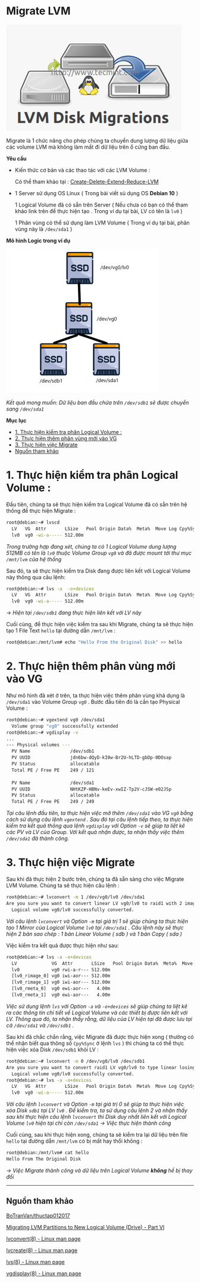# Migrate LVM

![Migrate-LVM/Untitled.png](Migrate-LVM/Untitled.png)

Migrate là 1 chức năng cho phép chúng ta chuyển dung lượng dữ liệu giữa các volume LVM mà không làm mất đi dữ liệu trên ổ cứng ban đầu.

**Yêu cầu**

- Kiến thức cơ bản và các thao tác với các LVM Volume :

    Có thể tham khảo tại : [Create-Delete-Extend-Reduce-LVM](https://github.com/tuananh2508/LinuxVcc/blob/master/Linux/PROJECT%20LINUX/Logical-Volume-Management/Create-Delete-Extend-Reduce-LVM.md)

- 1 Server sử dụng OS Linux ( Trong bài viết sủ dụng OS **Debian 10** )

    1 Logical Volume đã có sẵn trên Server ( Nếu chưa có bạn có thể tham khảo link trên để thực hiện tạo . Trong ví dụ tại bài, LV có tên là `lv0` ) 

    1 Phân vùng có thể sử dụng làm LVM Volume ( Trong ví dụ tại bài, phân vùng này là `/dev/sda1` )

**Mô hình Logic trong ví dụ**

![Migrate-LVM/Untitled%201.png](Migrate-LVM/Untitled%201.png)

*Kết quả mong muốn: Dữ liệu ban đầu chứa trên `/dev/sdb1` sẽ được chuyển sang `/dev/sda1`* 

**Mục lục**
- [1. Thực hiện kiểm tra phân Logical Volume :](#1-thực-hiện-kiểm-tra-phân-logical-volume-)
- [2. Thực hiện thêm phân vùng mới vào VG](#2-thực-hiện-thêm-phân-vùng-mới-vào-vg)
- [3. Thực hiện việc Migrate](#3-thực-hiện-việc-migrate)
- [Nguồn tham khảo](#nguồn-tham-khảo)

# 1. Thực hiện kiểm tra phân Logical Volume :

Đầu tiên, chúng ta sẽ thực hiện kiểm tra Logical Volume đã có sẵn trên hệ thống để thực hiện Migrate :

```bash
root@debian:~# lvscd 
  LV   VG  Attr       LSize   Pool Origin Data%  Meta%  Move Log Cpy%Sync Convert
  lv0  vg0 -wi-a----- 512.00m
```

*Trong trường hợp đang xét, chúng ta có 1 Logical Volume dung lượng 512MB có tên là `lv0` thuộc Volume Group `vg0` và đã được mount tới thư mục `/mnt/lvm` của hệ thống*

Sau đó, ta sẽ thực hiện kiểm tra Disk đang được liên kết với Logical Volume này thông qua câu lệnh:

```bash
root@debian:~# lvs -a  -o+devices
  LV   VG  Attr       LSize   Pool Origin Data%  Meta%  Move Log Cpy%Sync Convert Devices
  lv0  vg0 -wi-a----- 512.00m                                                     /dev/sdb1(0)
```

→ *Hiện tại `/dev/sdb1` đang thực hiện liên kết với LV này* 

Cuối cùng, để thực hiện việc kiểm tra sau khi Migrate, chúng ta sẽ thực hiện tạo 1 File Text `hello` tại đường dẫn `/mnt/lvm` :

```bash
root@debian:/mnt/lvm# echo "Hello From the Original Disk" >> hello
```

# 2. Thực hiện thêm phân vùng mới vào VG

Như mô hình đã xét ở trên, ta thực hiện việc thêm phân vùng khả dụng là `/dev/sda1` vào Volume Group `vg0` . Bước đầu tiên đó là cần tạo Physical Volume :

```bash
root@debian:~# vgextend vg0 /dev/sda1
  Volume group "vg0" successfully extended
root@debian:~# vgdisplay -v
...
--- Physical volumes ---
  PV Name               /dev/sdb1
  PV UUID               jdn6bw-dQyD-kI0w-Br2U-hLTD-gbDp-0DOsap
  PV Status             allocatable
  Total PE / Free PE    249 / 121

  PV Name               /dev/sda1
  PV UUID               NHtKZP-HBNv-keEv-xwIZ-Tp2V-cJSW-e02JSp
  PV Status             allocatable
  Total PE / Free PE    249 / 249
```

*Tại câu lệnh đầu tiên, ta thực hiện việc mở thêm `/dev/sda1` vào VG `vg0` bằng cách sử dụng câu lệnh `vgextend` . Sau đó tại câu lệnh tiếp theo, ta thực hiện kiểm tra kết quả thông qua lệnh `vgdisplay` với Option `-v` sẽ giúp ta liệt kê các PV và LV của Group. Với kết quả nhận được, ta nhận thấy việc thêm `/dev/sda1` đã thành công.*

# 3. Thực hiện việc Migrate

Sau khi đã thực hiện 2 bước trên, chúng ta đã sẵn sàng cho việc Migrate LVM Volume. Chúng ta sẽ thực hiện câu lệnh :

```bash
root@debian:~# lvconvert -m 1 /dev/vg0/lv0 /dev/sda1
Are you sure you want to convert linear LV vg0/lv0 to raid1 with 2 images enhancing resilience? [y/n]: y
  Logical volume vg0/lv0 successfully converted.
```

*Với câu lệnh `lvconvert` và Option `-m` tại giá trị 1 sẽ giúp chúng ta thực hiện tạo 1 Mirror của Logical Volume  `lv0` tại `/dev/sda1` . Câu lệnh này sẽ thực hiện 2 bản sao chép : 1 bản Linear Volume ( sdb ) và 1 bản Copy ( sda )*

Việc kiểm tra kết quả được thực hiện như sau:

```bash
root@debian:~# lvs -a -o+devices
  LV             VG  Attr       LSize   Pool Origin Data%  Meta%  Move Log Cpy%Sync Convert Devices
  lv0            vg0 rwi-a-r--- 512.00m                                    100.00           lv0_rimage_0(0),lv0_rimage_1(0)
  [lv0_rimage_0] vg0 iwi-aor--- 512.00m                                                     /dev/sdb1(0)
  [lv0_rimage_1] vg0 iwi-aor--- 512.00m                                                     /dev/sda1(1)
  [lv0_rmeta_0]  vg0 ewi-aor---   4.00m                                                     /dev/sdb1(128)
  [lv0_rmeta_1]  vg0 ewi-aor---   4.00m                                                     /dev/sda1(0)
```

*Việc sử dụng lệnh `lvs` với Option `-a` và `-o+devices` sẽ giúp chúng ta liệt kê ra các thông tin chi tiết về Logical Volume và các thiết bị được liên kết với LV. Thông qua đó, ta nhận thấy rằng, dữ liệu của LV hiện tại đã được lưu tại cả `/dev/sda1` và `/dev/sdb1` .*

Sau khi đã chắc chắn rằng, việc Migrate đã được thực hiện xong ( thường có thể nhận biết qua thông số `Cpy%Sync` ở lệnh `lvs` ) thì chúng ta có thể thực hiện việc xóa Disk `/dev/sdb1` khỏi LV :

```bash
root@debian:~# lvconvert -m 0 /dev/vg0/lv0 /dev/sdb1
Are you sure you want to convert raid1 LV vg0/lv0 to type linear losing all resilience? [y/n]: y
  Logical volume vg0/lv0 successfully converted.
root@debian:~# lvs -a -o+devices
  LV   VG  Attr       LSize   Pool Origin Data%  Meta%  Move Log Cpy%Sync Convert Devices
  lv0  vg0 -wi-a----- 512.00m                                                     /dev/sda1(1)
```

*Với câu lệnh `lvconvert` và Option `-m` tại giá trị 0 sẽ giúp ta thực hiện việc xóa Disk `sdb1` tại LV `lv0` . Để kiểm tra, ta sử dụng câu lệnh 2 và nhận thấy sau khi thực hiện câu lệnh `lvconvert` thì Disk duy nhất liên kết với Logical Volume `lv0` hiện tại chỉ còn `/dev/sda1` → Việc thực hiện thành công*  

Cuối cùng, sau khi thực hiện xong, chúng ta sẽ kiểm tra lại dữ liệu trên file `hello` tại đường dẫn `/mnt/lvm` có bị mất hay thổi không :

```bash
root@debian:/mnt/lvm# cat hello
Hello From The Original Disk
```

*→ Việc Migrate thành công và dữ liệu trên Logical Volume **không** hề bị thay đổi* 

---

## Nguồn tham khảo

[BoTranVan/thuctap012017](https://github.com/BoTranVan/thuctap012017/blob/master/TVBO/docs/LVM/docs/lvm-migrating.md#check-result)

[Migrating LVM Partitions to New Logical Volume (Drive) - Part VI](https://www.tecmint.com/lvm-storage-migration/)

[lvconvert(8) - Linux man page](https://linux.die.net/man/8/lvconvert)

[lvcreate(8) - Linux man page](https://linux.die.net/man/8/lvcreate)

[lvs(8) - Linux man page](https://linux.die.net/man/8/lvs)

[vgdisplay(8) - Linux man page](https://linux.die.net/man/8/vgdisplay)
